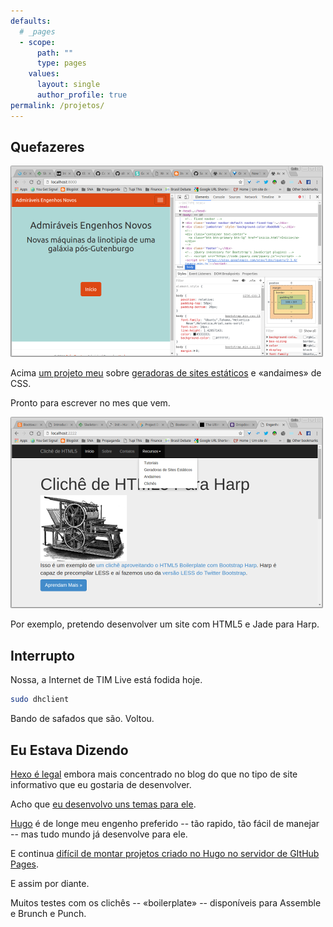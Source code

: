 ```yaml
---
defaults:
  # _pages
  - scope:
      path: ""
      type: pages
    values:
      layout: single
      author_profile: true
permalink: /projetos/
---
```


## Quefazeres

![](https://raw.githubusercontent.com/bretonio/bretonio.github.io/master/images/500pxadmiravtrunfotecnico.png)

Acima [um projeto meu](http://admiraveis-engenhos.surge.sh/) sobre [geradoras de sites estáticos](https://www.fullstackpython.com/static-site-generator.html) e «andaimes» de CSS. 

Pronto para escrever no mes que vem. 

![](https://raw.githubusercontent.com/bretonio/bretonio.github.io/master/images/500xharpocliche.png)

Por exemplo, pretendo desenvolver um site com HTML5 e Jade para Harp.

## Interrupto

Nossa, a Internet de TIM Live está fodida hoje.

```bash
sudo dhclient
```

Bando de safados que são. Voltou.

## Eu Estava Dizendo

[Hexo é legal](https://hexo.io/) embora mais concentrado no blog do que no tipo de site informativo que eu gostaria de desenvolver.

Acho que [eu desenvolvo uns temas para ele](http://www.codeblocq.com/2016/03/Create-an-Hexo-Theme-Part-1-Index/).

[Hugo](https://gohugo.io/) é de longe meu engenho preferido -- tão rapido, tão fácil de manejar -- mas tudo mundo já desenvolve para ele. 

E continua [difícil de montar projetos criado no Hugo no servidor de GItHub Pages](https://bretonio.github.io/2016/09/04/Hugo-No-Go-Felicitous-Update.html).

E assim por diante. 

Muitos testes com os clichês -- «boilerplate» -- disponíveis para Assemble e Brunch e Punch.	
